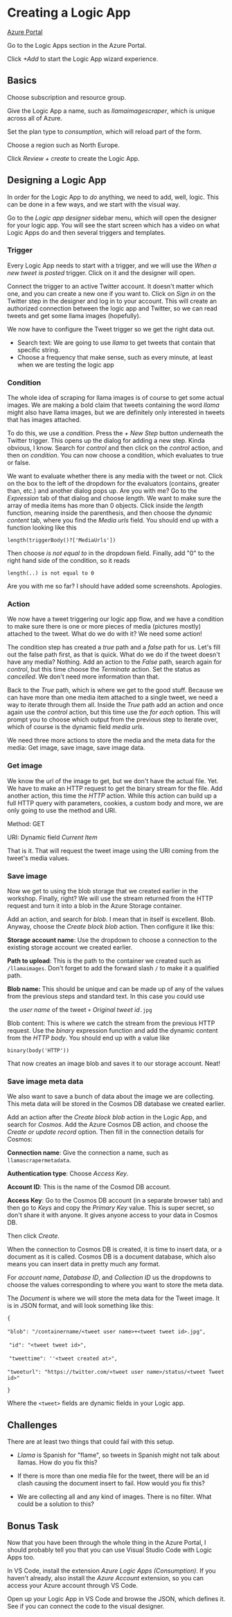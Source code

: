 # Creating a Logic App

<u>Azure Portal</u>

Go to the Logic Apps section in the Azure Portal. 

Click *+Add* to start the Logic App wizard experience. 

## Basics

Choose subscription and resource group.

Give the Logic App a name, such as *llamaimagescraper*, which is unique across all of Azure. 

Set the plan type to *consumption*, which will reload part of the form. 

Choose a region such as North Europe. 

Click *Review + create* to create the Logic App. 

## Designing a Logic App

In order for the Logic App to *do* anything, we need to add, well, logic. This can be done in a few ways, and we start with the visual way. 

Go to the *Logic app designer* sidebar menu, which will open the designer for your logic app. You will see the start screen which has a video on what Logic Apps do and then several triggers and templates. 

### Trigger

Every Logic App needs to start with a trigger, and we will use the *When a new tweet is posted* trigger. Click on it and the designer will open.

Connect the trigger to an active Twitter account. It doesn't matter which one, and you can create a new one if you want to. Click on *Sign in* on the Twitter step in the designer and log in to your account. This will create an authorized connection between the logic app and Twitter, so we can read tweets and get some llama images (hopefully). 

We now have to configure the Tweet trigger so we get the right data out.

- Search text: We are going to use *llama* to get tweets that contain that specific string.
- Choose a frequency that make sense, such as every minute, at least when we are testing the logic app

### Condition

The whole idea of scraping for llama images is of course to get some actual images. We are making a bold claim that tweets containing the word *llama* might also have llama images, but we are definitely only interested in tweets that has images attached. 

To do this, we use a *condition*. Press the *+ New Step* button underneath the Twitter trigger. This opens up the dialog for adding a new step. Kinda obvious, I know. Search for *control* and then click on the *control* action, and then on *condition*. You can now choose a condition, which evaluates to true or false. 

We want to evaluate whether there is any media with the tweet or not. Click on the box to the left of the dropdown for the evaluators (contains, greater than, etc.) and another dialog pops up. Are you with me? Go to the *Expression* tab of that dialog and choose *length*. We want to make sure the array of media items has more than 0 objects. Click inside the *length* function, meaning inside the parenthesis, and then choose the *dynamic content*  tab, where you find the *Media urls* field. You should end up with a function looking like this

`length(triggerBody()?['MediaUrls'])`

Then choose *is not equal to* in the dropdown field. Finally, add "0" to the right hand side of the condition, so it reads 

`length(..) is not equal to 0`

Are you with me so far? I should have added some screenshots. Apologies. 

### Action

We now have a tweet triggering our logic app flow, and we have a condition to make sure there is one or more pieces of media (pictures mostly) attached to the tweet. What do we do with it? We need some action! 

The condition step has created a *true* path and a *false* path for us. Let's fill out the false path first, as that is quick. What do we do if the tweet doesn't have any media? Nothing. Add an action to the *False* path, search again for *control*, but this time choose the *Terminate* action. Set the status as *cancelled*. We don't need more information than that.

Back to the *True* path, which is where we get to the good stuff. Because we can have more than one media item attached to a single tweet, we need a way to iterate through them all. Inside the *True* path add an action and once again use the *control* action, but this time use the *for each* option. This will prompt you to choose which output from the previous step to iterate over, which of course is the dynamic field *media urls*. 

We need three more actions to store the media and the meta data for the media: Get image, save image, save image data. 

### Get image

We know the url of the image to get, but we don't have the actual file. Yet. We have to make an HTTP request to get the binary stream for the file. Add another action, this time the *HTTP* action. While this action can build up a full HTTP query with parameters, cookies, a custom body and more, we are only going to use the method and URI.

Method: GET

URI: Dynamic field *Current Item* 

That is it. That will request the tweet image using the URI coming from the tweet's media values. 

### Save image

Now we get to using the blob storage that we created earlier in the workshop. Finally, right? We will use the stream returned from the HTTP request and turn it into a blob in the Azure Storage container. 

Add an action, and search for *blob*. I mean that in itself is excellent. Blob. Anyway, choose the *Create block blob* action. Then configure it like this:

**Storage account name**: Use the dropdown to choose a connection to the existing storage account we created earlier. 

**Path to upload**: This is the path to the container we created such as `/llamaimages`. Don't forget to add the forward slash `/` to make it a qualified path. 

**Blob name:** This should be unique and can be made up of any of the values from the previous steps and standard text. In this case you could use 

​	the *user name* of the tweet `+` *Original tweet id*`.jpg` 

Blob content: This is where we catch the stream from the previous HTTP request. Use the *binary* expression function and add the dynamic content from the *HTTP body*. You should end up with a value like

`binary(body('HTTP'))`

That now creates an image blob and saves it to our storage account. Neat!

### Save image meta data

We also want to save a bunch of data about the image we are collecting. This meta data will be stored in the Cosmos DB database we created earlier. 

Add an action after the *Create block blob* action in the Logic App, and search for *Cosmos*. Add the Azure Cosmos DB action, and choose the *Create or update record* option. Then fill in the connection details for Cosmos:

**Connection name**: Give the connection a name, such as `llamascrapermetadata`. 

**Authentication type**: Choose *Access Key*. 

**Account ID**: This is the name of the Cosmod DB account.

**Access Key**: Go to the Cosmos DB account (in a separate browser tab) and then go to *Keys* and copy the *Primary Key* value. This is super secret, so don't share it with anyone. It gives anyone access to your data in Cosmos DB.

Then click *Create*. 

When the connection to Cosmos DB is created, it is time to insert data, or a document as it is called. Cosmos DB is a document database, which also means you can insert data in pretty much any format.

For *account name*, *Database ID*, and *Collection ID* us the dropdowns to choose the values corresponding to where you want to store the meta data. 

The *Document* is where we will store the meta data for the Tweet image. It is in JSON format, and will look something like this:

`{`

​	`"blob": "/containername/<tweet user name>+<tweet tweet id>.jpg",`

​	`"id": "<tweet tweet id>",`

​	`"tweettime": ''<tweet created at>",`

​	`"tweeturl": "https://twitter.com/<tweet user name>/status/<tweet Tweet id>"`

`}`

Where the `<tweet>` fields are dynamic fields in your Logic app. 

## Challenges

There are at least two things that could fail with this setup.

- *Llama* is Spanish for "flame", so tweets in Spanish might not talk about llamas. How do you fix this?

- If there is more than one media file for the tweet, there will be an id clash causing the document insert to fail. How would you fix this?

- We are collecting all and any kind of images. There is no filter. What could be a solution to this?

## Bonus Task

Now that you have been through the whole thing in the Azure Portal, I should probably tell you that you can use Visual Studio Code with Logic Apps too. 

In VS Code, install the extension *Azure Logic Apps (Consumption)*. If you haven't already, also install the *Azure Account* extension, so you can access your Azure account through VS Code. 

Open up your Logic App in VS Code and browse the JSON, which defines it. See if you can connect the code to the visual designer. 